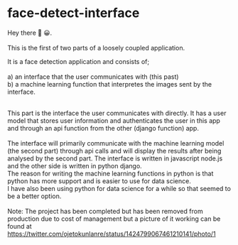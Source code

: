 # face-detect-interface
Hey there :wave: :grinning:. <br><br>
This is the first of two parts of a loosely coupled application.

It is a face detection application and consists of;<br>
      <br>a) an interface that the user communicates with (this past)
      <br>b) a machine learning function that interpretes the images sent by the interface.
<br><br>
 
This part is the interface the user communicates with directly. It has a user model that stores user information and authenticates the user in this app and through an api function from the other (django function) app.
<br>
<br>
The interface will primarily communicate with the machine learning model (the second part) through api calls and will display the results after being analysed by the second part.
The interface is written in javascript node.js and the other side is written in python django. <br>The reason for writing the machine learning functions in python is that python has more support and is easier to use for data science. <br> I have also been using python for data science for a while so that seemed to be a better option.
<br><br>
Note: The project has been completed but has been removed from production due to cost of management  but a picture of it working can be found at https://twitter.com/ojetokunlanre/status/1424799067461210141/photo/1
<br><br>

